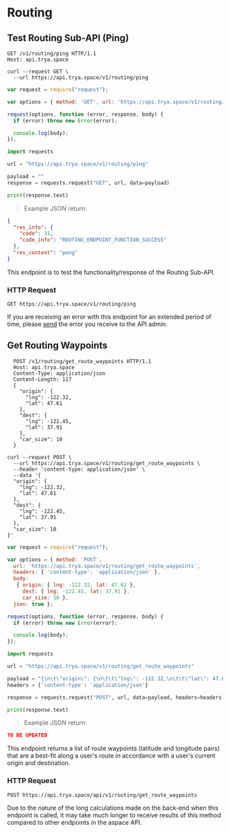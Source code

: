 # Routing

## Test Routing Sub-API (Ping)

```http
GET /v1/routing/ping HTTP/1.1
Host: api.trya.space
```

```shell
curl --request GET \
  --url https://api.trya.space/v1/routing/ping
```

```javascript
var request = require("request");

var options = { method: 'GET', url: 'https://api.trya.space/v1/routing/ping' };

request(options, function (error, response, body) {
  if (error) throw new Error(error);

  console.log(body);
});
```

```python
import requests

url = "https://api.trya.space/v1/routing/ping"

payload = ""
response = requests.request("GET", url, data=payload)

print(response.text)
```

> Example JSON return:

```json
{
  "res_info": {
    "code": 31,
    "code_info": "ROUTING_ENDPOINT_FUNCTION_SUCCESS"
  },
  "res_content": "pong"
}
```

This endpoint is to test the functionality/response of the Routing Sub-API.

### HTTP Request

`GET https://api.trya.space/v1/routing/ping`

<aside class="notice">If you are receiving an error with this endpoint for an extended period of time, please <a href="mailto:help@trya.space">send</a> the error you receive to the API admin.</aside>

## Get Routing Waypoints

```http
  POST /v1/routing/get_route_waypoints HTTP/1.1
  Host: api.trya.space
  Content-Type: application/json
  Content-Length: 117
  {
    "origin": {
      "lng": -122.32,
      "lat": 47.61
    },
    "dest": {
      "lng": -122.45,
      "lat": 37.91
    },
    "car_size": 10
  }
```

```shell
curl --request POST \
  --url https://api.trya.space/v1/routing/get_route_waypoints \
  --header 'content-type: application/json' \
  --data '{
  "origin": {
    "lng": -122.32,
    "lat": 47.61
  },
  "dest": {
    "lng": -122.45,
    "lat": 37.91
  },
  "car_size": 10
}'
```

```javascript
var request = require("request");

var options = { method: 'POST',
  url: 'https://api.trya.space/v1/routing/get_route_waypoints',
  headers: { 'content-type': 'application/json' },
  body:
   { origin: { lng: -122.32, lat: 47.61 },
     dest: { lng: -122.45, lat: 37.91 },
     car_size: 10 },
  json: true };

request(options, function (error, response, body) {
  if (error) throw new Error(error);

  console.log(body);
});
```

```python
import requests

url = "https://api.trya.space/v1/routing/get_route_waypoints"

payload = "{\n\t\"origin\": {\n\t\t\"lng\": -122.32,\n\t\t\"lat\": 47.61\n\t},\n\t\"dest\": {\n\t\t\"lng\": -122.45,\n\t\t\"lat\": 37.91\n\t},\n\t\"car_size\": 10\n}"
headers = {'content-type': 'application/json'}

response = requests.request("POST", url, data=payload, headers=headers)

print(response.text)
```

> Example JSON return:

```json
TO BE UPDATED
```

This endpoint returns a list of route waypoints (latitude and longitude pairs) that are a best-fit along a user's route in accordance with a user's current origin and destination.

### HTTP Request

`POST https://api.trya.space/api/v1/routing/get_route_waypoints`

<aside class="notice">Due to the nature of the long calculations made on the back-end when this endpoint is called, it may take much longer to receive results of this method compared to other endpoints in the aspace API.</aside>